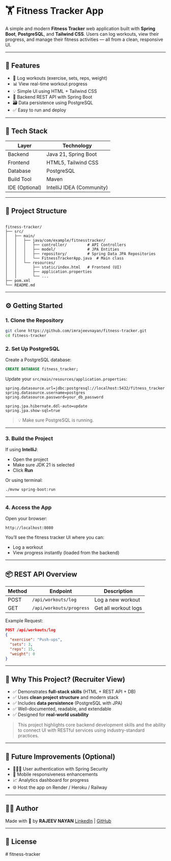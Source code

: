 # 🏋️ Fitness Tracker App

A simple and modern **Fitness Tracker** web application built with **Spring Boot**, **PostgreSQL**, and **Tailwind CSS**. Users can log workouts, view their progress, and manage their fitness activities — all from a clean, responsive UI.

---

## 🚀 Features

- 📝 Log workouts (exercise, sets, reps, weight)
- 📊 View real-time workout progress
- 💡 Simple UI using HTML + Tailwind CSS
- 🔄 Backend REST API with Spring Boot
- 🗃️ Data persistence using PostgreSQL
- ✅ Easy to run and deploy

---

## 🧰 Tech Stack

| Layer         | Technology                    |
| ------------- | ----------------------------- |
| Backend       | Java 21, Spring Boot          |
| Frontend      | HTML5, Tailwind CSS           |
| Database      | PostgreSQL                    |
| Build Tool    | Maven                         |
| IDE (Optional)| IntelliJ IDEA (Community)     |

---

## 📁 Project Structure

```

fitness-tracker/
├── src/
│   ├── main/
│   │   ├── java/com/example/fitnesstracker/
│   │   │   ├── controller/         # API Controllers
│   │   │   ├── model/              # JPA Entities
│   │   │   ├── repository/         # Spring Data JPA Repositories
│   │   │   └── FitnessTrackerApp.java  # Main class
│   │   └── resources/
│   │       ├── static/index.html   # Frontend (UI)
│   │       ├── application.properties
│   │       └── ...
├── pom.xml
└── README.md

````

---

## ⚙️ Getting Started

### 1. Clone the Repository

```bash
git clone https://github.com/imrajeevnayan/fitness-tracker.git
cd fitness-tracker
````

### 2. Set Up PostgreSQL

Create a PostgreSQL database:

```sql
CREATE DATABASE fitness_tracker;
```

Update your `src/main/resources/application.properties`:

```properties
spring.datasource.url=jdbc:postgresql://localhost:5432/fitness_tracker
spring.datasource.username=postgres
spring.datasource.password=your_db_password

spring.jpa.hibernate.ddl-auto=update
spring.jpa.show-sql=true
```

> 💡 Make sure PostgreSQL is running.

---

### 3. Build the Project

If using **IntelliJ**:

- Open the project
- Make sure JDK 21 is selected
- Click **Run**

Or using terminal:

```bash
./mvnw spring-boot:run
```

---

### 4. Access the App

Open your browser:

```
http://localhost:8080
```

You’ll see the fitness tracker UI where you can:

- Log a workout
- View progress instantly (loaded from the backend)

---

## 📦 REST API Overview

| Method | Endpoint                 | Description          |
| ------ | ------------------------ | -------------------- |
| POST   | `/api/workouts/log`      | Log a new workout    |
| GET    | `/api/workouts/progress` | Get all workout logs |

Example Request:

```json
POST /api/workouts/log
{
  "exercise": "Push-ups",
  "sets": 3,
  "reps": 15,
  "weight": 0
}
```

---

## 💼 Why This Project? (Recruiter View)

- ✅ Demonstrates **full-stack skills** (HTML + REST API + DB)
- ✅ Uses **clean project structure** and modern stack
- ✅ Includes **data persistence** (PostgreSQL with JPA)
- ✅ Well-documented, readable, and extendable
- ✅ Designed for **real-world usability**

> This project highlights core backend development skills and the ability to connect UI with RESTful services using industry-standard practices.

---

## 📌 Future Improvements (Optional)

- 🧑‍🤝‍🧑 User authentication with Spring Security
- 📱 Mobile responsiveness enhancements
- 📈 Analytics dashboard for progress
- 🌐 Host the app on Render / Heroku / Railway

---

## 🧑‍💻 Author

Made with 💪 by **RAJEEV NAYAN**
[LinkedIn](https://linkedin.com/in/imrajeevnayan) | [GitHub](https://github.com/imrajeevnayan)

---

## 📝 License
#   f i t n e s s - t r a c k e r  
 
